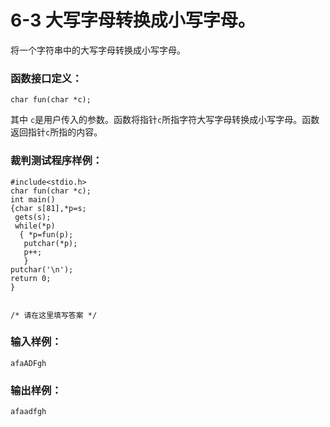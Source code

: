 # 6-3 大写字母转换成小写字母。
将一个字符串中的大写字母转换成小写字母。

### 函数接口定义：

    
    
    char fun(char *c);
    

其中 `c`是用户传入的参数。函数将指针`c`所指字符大写字母转换成小写字母。函数返回指针`c`所指的内容。

### 裁判测试程序样例：

    
    
    #include<stdio.h>
    char fun(char *c);
    int main()
    {char s[81],*p=s;
     gets(s);
     while(*p)
      { *p=fun(p);
       putchar(*p);
       p++;
       }
    putchar('\n');
    return 0;
    }
    
    
    /* 请在这里填写答案 */
    

### 输入样例：

    
    
    afaADFgh
    

### 输出样例：

    
    
    afaadfgh
    

